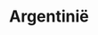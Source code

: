 ---
title: "Argentinië"
introtext: "Argentinië is het grootste Spaanstalige land ter wereld en ligt in Zuid Amerika. Het land staat bekend om de tango, wat zijn oorsprong hier vindt. Omdat Argentinië zo groot is zijn er ook veel verschillen in klimaat en landschap. Zo heb je het adembenemende Andes gebergte in het westen, maar ook een lange kustlijn in het oosten. De woestijnen, gigantische ijsvelden en de dorre steppen in Patagonië zorgen voor een onwaarschijnlijke veelzijdigheid. En wat te denken van de westerse metropool Buenos Aires, waar op elke hoek van de straat de tango gedanst wordt. Kortom, voor de avontuurlijke backpacker is dit the place to be!"
introimage: "https://lh3.googleusercontent.com/IQvQP4Q4Zvv5_YhpX1aLa-s8zjba8HaErnBpy_Fd6NELhwt-TB5JhIC_51UV70SnTKogcv37RJyluV3RZ5XYqCToCXJCJ_TXd9N8AEIGWzSvt-cF60MS-izqQH1DctX80iJwJgJoJQ=w800"
surface: "2.780.000"
inhabitants: "40.100.000"
rate: "77,98"
valuta: "peso"
need_to_know_text: ""
need_to_know_more_text: ""
fact_one_text: ""
fact_two_text: ""
bigmac_index: ""
images: "https://lh3.googleusercontent.com/TSYBH11jvMTteQoYaE3mlII6cmGMHkiz9cOQTxX6MOOiPE2R6RUr-VbCxg4JPrNMp_ufVgPzKYGghlaiUu3-bGSElZGqOs413jB7igLpPvAO8pRgpSk1jjmmb0mD25_bOTcA2027Dw=w800|https://lh3.googleusercontent.com/0y5UVCUApHMWDiZjy-WjKomMq_tlJA6Fi1-3zem-mw1xJuzpmIt6ERL9--fxVjEDcyKWQ8G3pPbgeqt8v04FpXINwJ2Ly5JvmWK2mJTwMMeAY7PUB8z3HjuDFUZur-bpEfzldXVSfg=w800|https://lh3.googleusercontent.com/0-ZRWbBmnHT7Mae12QlW_XIYclBVi0ym4Ffr03niIwIElnUTWD5GEawa0Nt3j7A2CyJ0MwTBcB_SW0VuR84dm_kHXQWluCmfbKSsSrEPLkLqbkomvAi8Ehe6twfL5uOQaFSD92bmYA=w800|https://lh3.googleusercontent.com/OrrHgoDo7CPKdAju1N7l_eAbcxXAF7WpHoGgxG8ZrHi9V47jtc_PF53fyIlxcQleqZx6ju_vHxp-LIYLf65j3j5XW2Tt676D0gbTytx9yWa_AM4Dt8W_ziO88aK60MoeJChRTMHN_A=w800"
flight_button_title: "Check vluchtprijzen Argentinië"
flight_button_url: "https://lt45.net/c/?si=11986&li=1528136&wi=335922&ws=&dl=transport%2Fflights%2Fnl%2Far%2F%3Flocale%3Dnl-NL%26currency%3DEUR%26market%3DNL"
inspiration_url: "https://partner.bol.com/click/click?p=2&t=url&s=1025999&f=TXL&url=https%3A%2F%2Fwww.bol.com%2Fnl%2Fp%2Flonely-planet-argentina%2F9200000096913067%2F&name=Lonely%20Planet%20Argentina%20(ebook)%2C%20Lonely%20Planet"
country_code: "ar"
hotels_url: "https://www.booking.com/country/ar.nl.html?aid=1837623"
continent: "Zuid-Amerika"
---